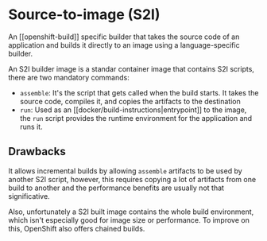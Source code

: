 # Source-to-image (S2I)
An [[openshift-build]] specific builder that takes the source code of an application and builds it directly to an image using a language-specific builder. 

An S2I builder image is a standar container image that contains S2I scripts, there are two mandatory commands:
* `assemble`: It's the script that gets called when the build starts. It takes the source code, compiles it, and copies the artifacts to the destination
* `run`: Used as an [[docker/build-instructions|entrypoint]] to the image, the `run` script provides the runtime environment for the application and runs it.


## Drawbacks
It allows incremental builds by allowing `assemble` artifacts to be used by another S2I script, however, this requires copying a lot of artifacts from one build to another and the performance benefits are usually not that significative.

Also, unfortunately a S2I built image contains the whole build environment, which isn't especially good for image size or performance. To improve on this, OpenShift also offers chained builds.
